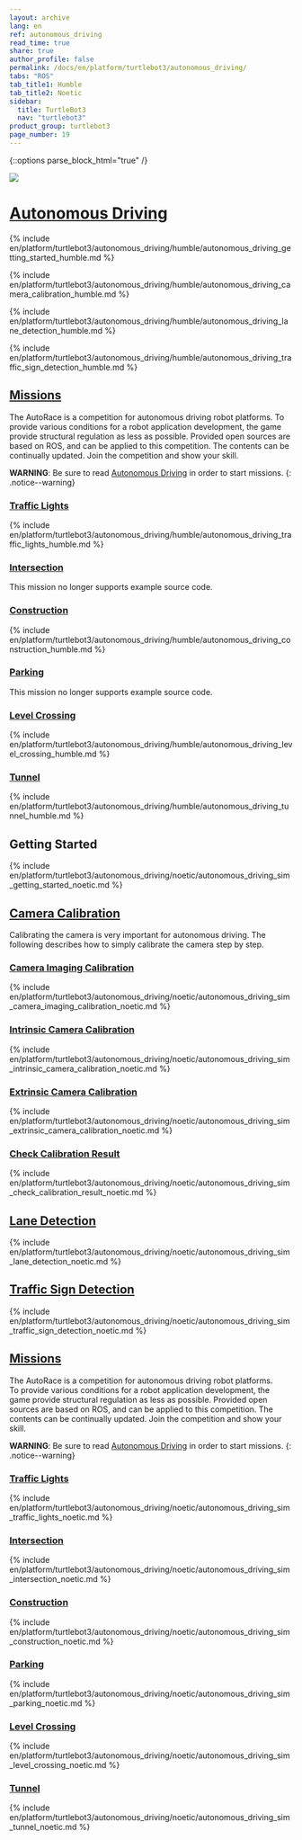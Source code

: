 ```yaml
---
layout: archive
lang: en
ref: autonomous_driving
read_time: true
share: true
author_profile: false
permalink: /docs/en/platform/turtlebot3/autonomous_driving/
tabs: "ROS"
tab_title1: Humble
tab_title2: Noetic
sidebar:
  title: TurtleBot3
  nav: "turtlebot3"
product_group: turtlebot3
page_number: 19
---
```


<style>body {counter-reset: h1 7 !important;}</style>

{::options parse_block_html="true" /}

![](/assets/images/platform/turtlebot3/autonomous_driving/autorace_rbiz_challenge_2017_robots_1.png)

# [Autonomous Driving](#autonomous-driving)

<section data-id="{{ page.tab_title1 }}" class="tab_contents">
{% include en/platform/turtlebot3/autonomous_driving/humble/autonomous_driving_getting_started_humble.md %}

<!-- Camera Calli -->
{% include en/platform/turtlebot3/autonomous_driving/humble/autonomous_driving_camera_calibration_humble.md %}

<!-- Lane Detection -->
{% include en/platform/turtlebot3/autonomous_driving/humble/autonomous_driving_lane_detection_humble.md %}

<!-- Traffic Sign Detection -->
{% include en/platform/turtlebot3/autonomous_driving/humble/autonomous_driving_traffic_sign_detection_humble.md %}

<!-- Mission -->
## [Missions](#missions)

The AutoRace is a competition for autonomous driving robot platforms.
To provide various conditions for a robot application development, the game provide structural regulation as less as possible. Provided open sources are based on ROS, and can be applied to this competition. The contents can be continually updated. Join the competition and show your skill.

**WARNING**: Be sure to read [Autonomous Driving](#autonomous-driving) in order to start missions.
{: .notice--warning}

<!--traffic_light-->
### [Traffic Lights](#traffic-lights)
{% include en/platform/turtlebot3/autonomous_driving/humble/autonomous_driving_traffic_lights_humble.md %}

### [Intersection](#intersection)
This mission no longer supports example source code.

<!--construction-->
### [Construction](#construction)
{% include en/platform/turtlebot3/autonomous_driving/humble/autonomous_driving_construction_humble.md %}

### [Parking](#parking)
This mission no longer supports example source code.

<!--level_crossing-->
### [Level Crossing](#level-crossing)
{% include en/platform/turtlebot3/autonomous_driving/humble/autonomous_driving_level_crossing_humble.md %}

<!--tunnel-->
### [Tunnel](#tunnel)
{% include en/platform/turtlebot3/autonomous_driving/humble/autonomous_driving_tunnel_humble.md %}
</section>


<section data-id="{{ page.tab_title2 }}" class="tab_contents">

## Getting Started
{% include en/platform/turtlebot3/autonomous_driving/noetic/autonomous_driving_sim_getting_started_noetic.md %}

## [Camera Calibration](#camera-calibration)
Calibrating the camera is very important for autonomous driving. The following describes how to simply calibrate the camera step by step.

### [Camera Imaging Calibration](#camera-imaging-calibration)
{% include en/platform/turtlebot3/autonomous_driving/noetic/autonomous_driving_sim_camera_imaging_calibration_noetic.md %}

### [Intrinsic Camera Calibration](#intrinsic-camera-calibration)
{% include en/platform/turtlebot3/autonomous_driving/noetic/autonomous_driving_sim_intrinsic_camera_calibration_noetic.md %}

### [Extrinsic Camera Calibration](#extrinsic-camera-calibration)
{% include en/platform/turtlebot3/autonomous_driving/noetic/autonomous_driving_sim_extrinsic_camera_calibration_noetic.md %}

### [Check Calibration Result](#check-calibration-result)
{% include en/platform/turtlebot3/autonomous_driving/noetic/autonomous_driving_sim_check_calibration_result_noetic.md %}

## [Lane Detection](#lane-detection)
{% include en/platform/turtlebot3/autonomous_driving/noetic/autonomous_driving_sim_lane_detection_noetic.md %}

## [Traffic Sign Detection](#traffic-sign-detection)
{% include en/platform/turtlebot3/autonomous_driving/noetic/autonomous_driving_sim_traffic_sign_detection_noetic.md %}

## [Missions](#missions)

The AutoRace is a competition for autonomous driving robot platforms.  
To provide various conditions for a robot application development, the game provide structural regulation as less as possible. Provided open sources are based on ROS, and can be applied to this competition. The contents can be continually updated. Join the competition and show your skill.

**WARNING**: Be sure to read [Autonomous Driving](#autonomous-driving) in order to start missions.
{: .notice--warning}

### [Traffic Lights](#traffic-lights)
{% include en/platform/turtlebot3/autonomous_driving/noetic/autonomous_driving_sim_traffic_lights_noetic.md %}

### [Intersection](#intersection)
{% include en/platform/turtlebot3/autonomous_driving/noetic/autonomous_driving_sim_intersection_noetic.md %}

### [Construction](#construction)
{% include en/platform/turtlebot3/autonomous_driving/noetic/autonomous_driving_sim_construction_noetic.md %}

### [Parking](#parking)
{% include en/platform/turtlebot3/autonomous_driving/noetic/autonomous_driving_sim_parking_noetic.md %}

### [Level Crossing](#level-crossing)
{% include en/platform/turtlebot3/autonomous_driving/noetic/autonomous_driving_sim_level_crossing_noetic.md %}

### [Tunnel](#tunnel)
{% include en/platform/turtlebot3/autonomous_driving/noetic/autonomous_driving_sim_tunnel_noetic.md %}
</section>
